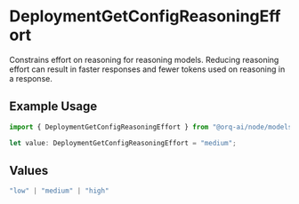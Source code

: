 # DeploymentGetConfigReasoningEffort

Constrains effort on reasoning for reasoning models. Reducing reasoning effort can result in faster responses and fewer tokens used on reasoning in a response.

## Example Usage

```typescript
import { DeploymentGetConfigReasoningEffort } from "@orq-ai/node/models/operations";

let value: DeploymentGetConfigReasoningEffort = "medium";
```

## Values

```typescript
"low" | "medium" | "high"
```